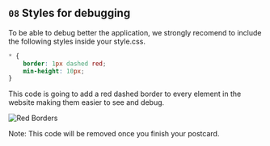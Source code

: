 ## `08` Styles for debugging

To be able to debug better the application, we strongly recomend to include the following styles inside your style.css.

```css
* {
	border: 1px dashed red;
	min-height: 10px;
}
```

This code is going to add a red dashed border to every element in the website making them easier to see and debug.

![Red Borders](https://github.com/breatheco-de/exercise-postcard/blob/learnpack/.learn/assets/red-borders.png?raw=true)

Note: This code will be removed once you finish your postcard.